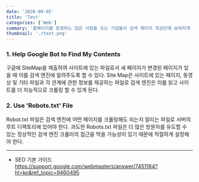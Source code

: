 ```yaml
---
date: '2020-09-05'
title: 'Test'
categories: ['Web']
summary: '홈페이지를 운영하는 많은 사람들 또는 기업들이 검색 페이지 최상단에 보여지게 하기 위해 어떤 최적화 작업을 하는지 알아보자.'
thumbnail: './test.png'
---
```


### 1. Help Google Bot to Find My Contents

구글에 SiteMap을 제출하여 사이트에 있는 파일로서 새 페이지가 변경된 페이지가 있을 때 이를 검색 엔진에 알려주도록 할 수 있다.
Site Map은 사이트에 있는 페이지, 동영상 및 기타 파일과 각 관계에 관한 정보를 제공하는 파일로 검색 엔진은 이를 읽고 사이트를 더 지능적으로 크롤링 할 수 있게 된다.

### 2. Use 'Robots.txt' File

Robot.txt 파일은 검색 엔진에 어떤 페이지를 크롤링해도 되는지 알리는 파일로 서버의 루트 디렉토리에 있어야 한다.
과도한 Robots.txt 파일은 더 많은 방문자를 유도할 수 있는 정상적인 검색 엔진 크롤러의 접근을 막을 가능성이 있기 때문에 적절하게 설정해야 한다.

---

- SEO 기본 가이드
  [<https://support.google.com/webmasters/answer/7451184?hl=ko&ref_topic=9460495>](https://support.google.com/webmasters/answer/7451184?hl=ko&ref_topic=9460495)
